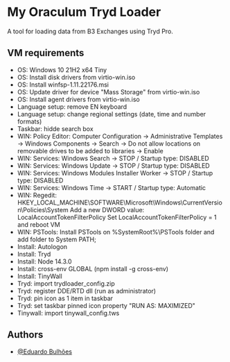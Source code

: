 # My Oraculum Tryd Loader

A tool for loading data from B3 Exchanges using Tryd Pro.

## VM requirements
- OS: Windows 10 21H2 x64 Tiny
- OS: Install disk drivers from virtio-win.iso
- OS: Install winfsp-1.11.22176.msi
- OS: Update driver for device "Mass Storage" from virtio-win.iso
- OS: Install agent drivers from virtio-win.iso
- Language setup: remove EN keyboard
- Language setup: change regional settings (date, time and number formats)
- Taskbar: hidde search box
- WIN: Policy Editor: Computer Configuration -> Administrative Templates -> Windows Components -> Search -> Do not allow locations on removable drives to be added to libraries -> Enable
- WIN: Services: Windows Search -> STOP / Startup type: DISABLED
- WIN: Services: Windows Update -> STOP / Startup type: DISABLED
- WIN: Services: Windows Modules Installer Worker -> STOP / Startup type: DISABLED
- WIN: Services: Windows Time -> START / Startup type: Automatic
- WIN: Regedit: HKEY_LOCAL_MACHINE\SOFTWARE\Microsoft\Windows\CurrentVersion\Policies\System Add a new DWORD value: LocalAccountTokenFilterPolicy Set LocalAccountTokenFilterPolicy = 1 and reboot VM
- WIN: PSTools: Install PSTools on %SystemRoot%\PSTools folder and add folder to System PATH;
- Install: Autologon
- Install: Tryd
- Install: Node 14.3.0
- Install: cross-env GLOBAL (npm install -g cross-env)
- Install: TinyWall
- Tryd: import trydloader_config.zip
- Tryd: register DDE/RTD dll (run as administrator)
- Tryd: pin icon as 1 item in taskbar
- Tryd: set taskbar pinned icon property "RUN AS: MAXIMIZED"
- Tinywall: import tinywall_config.tws

## Authors
- [@Eduardo Bulhões](https://www.github.com/ebezerra-it)